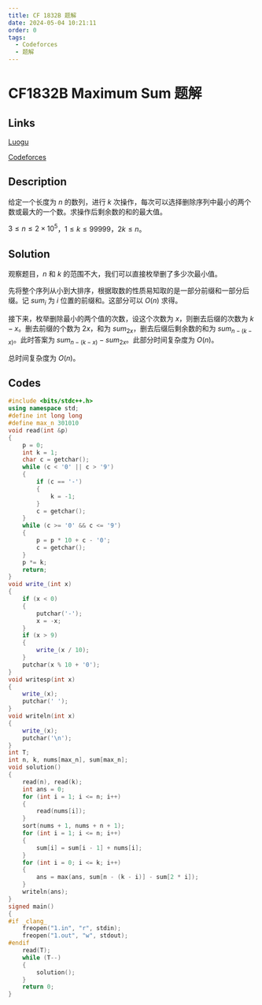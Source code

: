 ```yaml
---
title: CF 1832B 题解
date: 2024-05-04 10:21:11
order: 0
tags:
  - Codeforces
  - 题解
---
```

<!---->
<!--more-->

# CF1832B  Maximum Sum 题解

## Links

[Luogu](https://www.luogu.com.cn/problem/CF1832B)

[Codeforces](https://codeforces.com/problemset/problem/1832/B)

## Description

给定一个长度为 $n$ 的数列，进行 $k$ 次操作，每次可以选择删除序列中最小的两个数或最大的一个数。求操作后剩余数的和的最大值。

$3 \leq n \leq 2 \times 10^{5}$，$1 \leq k \leq 99999$，$2k \leq n$。

## Solution

观察题目，$n$ 和 $k$ 的范围不大，我们可以直接枚举删了多少次最小值。

先将整个序列从小到大排序，根据取数的性质易知取的是一部分前缀和一部分后缀。记 $sum_{i}$ 为 $i$ 位置的前缀和。这部分可以 $O(n)$ 求得。

接下来，枚举删除最小的两个值的次数，设这个次数为 $x$，则删去后缀的次数为 $k - x$。删去前缀的个数为 $2x$，和为 $sum_{2x}$，删去后缀后剩余数的和为 $sum_{n - (k - x)}$。此时答案为 $sum_{n - (k - x)} - sum_{2x}$。此部分时间复杂度为 $O(n)$。

总时间复杂度为 $O(n)$。

## Codes

```cpp
#include <bits/stdc++.h>
using namespace std;
#define int long long
#define max_n 301010
void read(int &p)
{
    p = 0;
    int k = 1;
    char c = getchar();
    while (c < '0' || c > '9')
    {
        if (c == '-')
        {
            k = -1;
        }
        c = getchar();
    }
    while (c >= '0' && c <= '9')
    {
        p = p * 10 + c - '0';
        c = getchar();
    }
    p *= k;
    return;
}
void write_(int x)
{
    if (x < 0)
    {
        putchar('-');
        x = -x;
    }
    if (x > 9)
    {
        write_(x / 10);
    }
    putchar(x % 10 + '0');
}
void writesp(int x)
{
    write_(x);
    putchar(' ');
}
void writeln(int x)
{
    write_(x);
    putchar('\n');
}
int T;
int n, k, nums[max_n], sum[max_n];
void solution()
{
    read(n), read(k);
    int ans = 0;
    for (int i = 1; i <= n; i++)
    {
        read(nums[i]);
    }
    sort(nums + 1, nums + n + 1);
    for (int i = 1; i <= n; i++)
    {
        sum[i] = sum[i - 1] + nums[i];
    }
    for (int i = 0; i <= k; i++)
    {
        ans = max(ans, sum[n - (k - i)] - sum[2 * i]);
    }
    writeln(ans);
}
signed main()
{
#if _clang_
    freopen("1.in", "r", stdin);
    freopen("1.out", "w", stdout);
#endif
    read(T);
    while (T--)
    {
        solution();
    }
    return 0;
}
```
